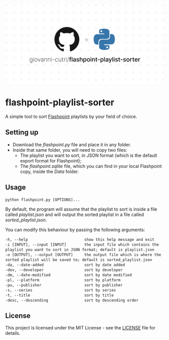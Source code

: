 ![Socialify](https://github.com/giovanni-cutri/flashpoint-playlist-sorter/blob/main/images/socialify.png)

# flashpoint-playlist-sorter
 A simple tool to sort [Flashpoint](https://bluemaxima.org/flashpoint/) playlists by your field of choice.

## Setting up

- Download the *flashpoint.py* file and place it in any folder.
- Inside that same folder, you will need to copy two files:
    - The playlist you want to sort, in JSON format (which is the default export format for Flashpoint);
     - The *flashpoint.sqlite* file, which you can find in your local Flashpoint copy, inside the *Data* folder.

## Usage

```
python flashpoint.py [OPTIONS]...
```

By default, the program will assume that the playlist to sort is inside a file called *playlist.json* and will output the sorted playlist in a file called *sorted_playlist.json*.

You can modify this behaviour by passing the following arguments:

```
-h, --help                         show this help message and exit
-i [INPUT], --input [INPUT]        the input file which contains the playlist you want to sort in JSON format; default is playlist.json                                 
-o [OUTPUT], --output [OUTPUT]     the output file which is where the sorted playlist will be saved to; default is sorted_playlist.json 
-da, --date-added                  sort by date added
-dev, --developer                  sort by developer
-dm, --date-modified               sort by date modified
-pl, --platform                    sort by platform
-pu, --publisher                   sort by publisher
-s, --series                       sort by series
-t, --title                        sort by title
-desc, --descending                sort by descending order
```

## License

This project is licensed under the MIT License - see the [LICENSE](https://github.com/giovanni-cutri/flashpoint-playlist-sorter/blob/main/LICENSE) file for details.
